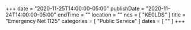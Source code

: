 +++
date = "2020-11-25T14:00:00-05:00"
publishDate = "2020-11-24T14:00:00-05:00"
endTime = ""
location = ""
ncs = [ "KE0LDS" ]
title = "Emergency Net 1125"
categories = [ "Public Service" ]
dates = [ "" ]
+++
